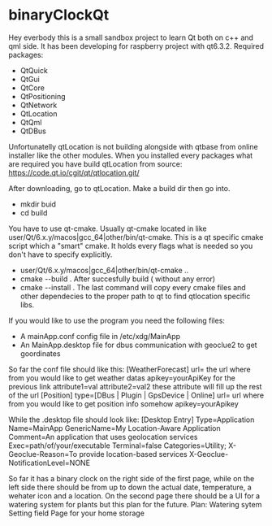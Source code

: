 # binaryClockQt
Hey everbody this is a small sandbox project to learn Qt both on c++ and qml side.
It has been developing for raspberry project with qt6.3.2.
Required packages:
- QtQuick
- QtGui
- QtCore
- QtPositioning
- QtNetwork
- QtLocation
- QtQml
- QtDBus

Unfortunatelly qtLocation is not building alongside with qtbase from online installer like the other modules.
When you installed every packages what are required you have build qtLocation from source:
https://code.qt.io/cgit/qt/qtlocation.git/

After downloading, go to qtLocation. Make a build dir then go into.
- mkdir buid
- cd build

You have to use qt-cmake. Usually qt-cmake located in like user/Qt/6.x.y/macos|gcc_64|other/bin/qt-cmake.
This is a qt specific cmake script which a "smart" cmake. It holds every flags what is needed so you don't 
have to specify explicitly.
- user/Qt/6.x.y/macos|gcc_64|other/bin/qt-cmake ..
- cmake --build . 
After succesfully build ( without any error)
- cmake --install . 
The last command will copy every cmake files and other dependecies to the proper path to qt to find
qtlocation specific libs.


If you would like to use the program you need the following files:
 - A mainApp.conf config file in /etc/xdg/MainApp
 - An MainApp.desktop file for dbus communication with geoclue2 to get goordinates

So far the conf file should like this:
[WeatherForecast]
url= the url where from you would like to get weather datas
apikey=yourApiKey for the previous link
attribute1=val
attribute2=val2 
these attribute will fill up the rest of the url 
[Position]
type=[DBus | Plugin | GpsDevice | Online]
url= url where from you would like to get position info somehow
apikey=yourApikey


While the .desktop  file should look like:
[Desktop Entry]
Type=Application
Name=MainApp
GenericName=My Location-Aware Application
Comment=An application that uses geolocation services
Exec=path/of/your/executable
Terminal=false
Categories=Utility;
X-Geoclue-Reason=To provide location-based services
X-Geoclue-NotificationLevel=NONE


So far it has a binary clock on the right side of the first page, while on the left side there should be from up to down the actual date, temperature, a wehater icon and a location.
On the second page there should be a UI for a watering system for plants but this plan for the future. 
Plan: 
Watering sytem
Setting field
Page for your home storage 